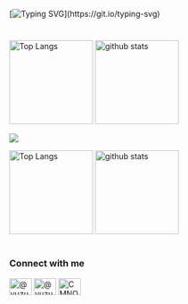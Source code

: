 ﻿[![Typing SVG](https://readme-typing-svg.demolab.com?font=Fira+Code&pause=1000&center=true&random=false&width=435&lines=Hi+there%F0%9F%91%8B;I'm+Yuzu!)](https://git.io/typing-svg)


#
<p align="left"> 
  <img alt="Top Langs" height="150px" src="https://github-readme-stats.vercel.app/api/top-langs/?username=yuzu-krs&layout=compact&count_private=true&show_icons=true&theme=tokyonight" />
  <img alt="github stats" height="150px" src="https://github-readme-stats.vercel.app/api?username=yuzu-krs&count_private=true&show_icons=true&show_icons=true&theme=tokyonight" />
</p>

![](http://github-profile-summary-cards.vercel.app/api/cards/profile-details?username=yuzu-krs&theme=tokyonight)

<p align="left"> 
  <img alt="Top Langs" height="150px" src="http://github-profile-summary-cards.vercel.app/api/cards/repos-per-language?username=yuzu-krs&theme=tokyonight" />
  <img alt="github stats" height="150px" src="http://github-profile-summary-cards.vercel.app/api/cards/most-commit-language?username=yuzu-krs&theme=tokyonight" />
</p>

#
<h3 align="left">Connect with me</h3>
<p align="left">
<a href="https://twitter.com/yuzubon0211" target="blank"><img align="center" src="https://cdn.icon-icons.com/icons2/4029/PNG/512/twitter_x_new_logo_square_x_icon_256075.png" alt="@yuzubon0211" height="30" width="40" /></a>
<a href="https://www.youtube.com/@yuzu_krs" target="blank"><img align="center" src="https://raw.githubusercontent.com/rahuldkjain/github-profile-readme-generator/master/src/images/icons/Social/youtube.svg" alt="@yuzu_krs" height="30" width="40" /></a>
<a href="https://discord.gg/CMNQXnVgC4" target="blank"><img align="center" src="https://raw.githubusercontent.com/rahuldkjain/github-profile-readme-generator/master/src/images/icons/Social/discord.svg" alt="CMNQXnVgC4" height="30" width="40" /></a>
</p>

